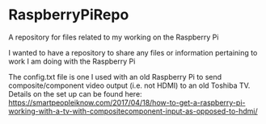 # RaspberryPiRepo
A repository for files related to my working on the Raspberry Pi

I wanted to have a repository to share any files or information pertaining to work I am doing with the Raspberry Pi

The config.txt file is one I used with an old Raspberry Pi to send composite/component video output (i.e. not HDMI) to an old Toshiba TV. Details on the set up can be found here: https://smartpeopleiknow.com/2017/04/18/how-to-get-a-raspberry-pi-working-with-a-tv-with-compositecomponent-input-as-opposed-to-hdmi/
